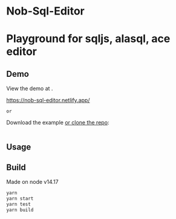 # Nob-Sql-Editor

# Playground for sqljs, alasql, ace editor

<!-- #default-branch-switch -->

## Demo

<!-- #default-branch-switch -->

View the demo at .

https://nob-sql-editor.netlify.app/

    or

Download the example [or clone the repo]():

<!-- #default-branch-switch -->

```sh

```

## Usage

## Build

Made on node v14.17

```sh
yarn
yarn start
yarn test
yarn build
```
